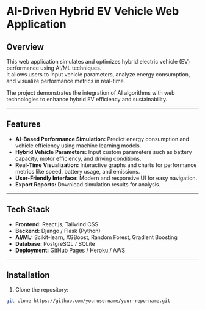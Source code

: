 # AI-Driven Hybrid EV Vehicle Web Application

## Overview
This web application simulates and optimizes hybrid electric vehicle (EV) performance using AI/ML techniques.  
It allows users to input vehicle parameters, analyze energy consumption, and visualize performance metrics in real-time.  

The project demonstrates the integration of AI algorithms with web technologies to enhance hybrid EV efficiency and sustainability.

---

## Features
- **AI-Based Performance Simulation:** Predict energy consumption and vehicle efficiency using machine learning models.  
- **Hybrid Vehicle Parameters:** Input custom parameters such as battery capacity, motor efficiency, and driving conditions.  
- **Real-Time Visualization:** Interactive graphs and charts for performance metrics like speed, battery usage, and emissions.  
- **User-Friendly Interface:** Modern and responsive UI for easy navigation.  
- **Export Reports:** Download simulation results for analysis.  

---

## Tech Stack
- **Frontend:** React.js, Tailwind CSS  
- **Backend:** Django / Flask (Python)  
- **AI/ML:** Scikit-learn, XGBoost, Random Forest, Gradient Boosting  
- **Database:** PostgreSQL / SQLite  
- **Deployment:** GitHub Pages / Heroku / AWS  

---

## Installation
1. Clone the repository:  
```bash
git clone https://github.com/yourusername/your-repo-name.git
